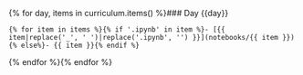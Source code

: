 {% for day, items in curriculum.items() %}### Day {{day}}

    {% for item in items %}{% if '.ipynb' in item %}- [{{ item|replace('_', ' ')|replace('.ipynb', '') }}](notebooks/{{ item }}){% else%}- {{ item }}{% endif %}
{% endfor %}{% endfor %}